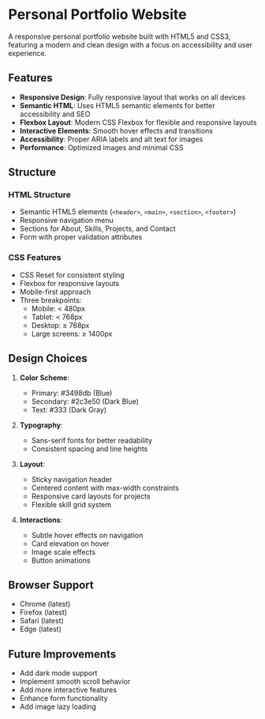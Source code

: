 # Personal Portfolio Website

A responsive personal portfolio website built with HTML5 and CSS3, featuring a modern and clean design with a focus on accessibility and user experience.

## Features

- **Responsive Design**: Fully responsive layout that works on all devices
- **Semantic HTML**: Uses HTML5 semantic elements for better accessibility and SEO
- **Flexbox Layout**: Modern CSS Flexbox for flexible and responsive layouts
- **Interactive Elements**: Smooth hover effects and transitions
- **Accessibility**: Proper ARIA labels and alt text for images
- **Performance**: Optimized images and minimal CSS

## Structure

### HTML Structure

- Semantic HTML5 elements (`<header>`, `<main>`, `<section>`, `<footer>`)
- Responsive navigation menu
- Sections for About, Skills, Projects, and Contact
- Form with proper validation attributes

### CSS Features

- CSS Reset for consistent styling
- Flexbox for responsive layouts
- Mobile-first approach
- Three breakpoints:
  - Mobile: < 480px
  - Tablet: < 768px
  - Desktop: ≥ 768px
  - Large screens: ≥ 1400px

## Design Choices

1. **Color Scheme**:
   - Primary: #3498db (Blue)
   - Secondary: #2c3e50 (Dark Blue)
   - Text: #333 (Dark Gray)

2. **Typography**:
   - Sans-serif fonts for better readability
   - Consistent spacing and line heights

3. **Layout**:
   - Sticky navigation header
   - Centered content with max-width constraints
   - Responsive card layouts for projects
   - Flexible skill grid system

4. **Interactions**:
   - Subtle hover effects on navigation
   - Card elevation on hover
   - Image scale effects
   - Button animations

## Browser Support

- Chrome (latest)
- Firefox (latest)
- Safari (latest)
- Edge (latest)

## Future Improvements

- Add dark mode support
- Implement smooth scroll behavior
- Add more interactive features
- Enhance form functionality
- Add image lazy loading
